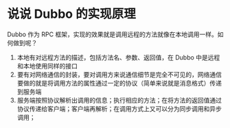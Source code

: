 # 说说 Dubbo 的实现原理

Dubbo 作为 RPC 框架，实现的效果就是调用远程的方法就像在本地调用一样。如何做到呢？

1. 本地有对远程方法的描述，包括方法名、参数、返回值，在 Dubbo 中是远程和本地使用同样的接口
2. 要有对网络通信的封装，要对调用方来说通信细节是完全不可见的，网络通信要做的就是将调用方法的属性通过一定的协议（简单来说就是消息格式）传递到服务端
3. 服务端按照协议解析出调用的信息；执行相应的方法；在将方法的返回值通过协议传递给客户端；客户端再解析；在调用方式上又可以分为同步调用和异步调用；